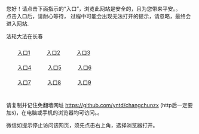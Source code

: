 您好！请点击下面指示的“入口”，浏览此网站是安全的，且为您带来平安。。 <br/>
点击入口后，请耐心等待， 过程中可能会出现无法打开的提示，请忽略，最终会进入网站. </br>

法轮大法在长春<br/>
<div style="padding:10px"><a style="margin:20px" target="_blank" href="https://db34fxjyrrw49.cloudfront.net/2Qpsp?vhdrlfdu" id="ccLink1" rel="nofollow">入口1</a> <a target="_blank" style="margin:20px" href="https://d2ry9bi3g6fc6t.cloudfront.net/2Qpsp?uukra" id="ccLink2" rel="nofollow">入口2</a> <a style="margin:20px" target="_blank" href="https://d2mogl3nk4k6u.cloudfront.net/2Qpsp?dkynnusm" id="ccLink3" rel="nofollow">入口3</a></div>

<div style="padding:10px" ><a style="margin:20px" target="_blank" href="https://db34fxjyrrw49.cloudfront.net/2Qpsp?vhdrlfdu" id="ccLink4" rel="nofollow">入口4</a> <a style="margin:20px" href="https://d2ry9bi3g6fc6t.cloudfront.net/2Qpsp?uukra" target="_blank" id="ccLink5" rel="nofollow">入口5</a> <a style="margin:20px" href="https://d2mogl3nk4k6u.cloudfront.net/2Qpsp?dkynnusm" target="_blank" id="ccLink6" rel="nofollow">入口6</a></div>

<div style="padding:10px"><a style="margin:20px" target="_blank" href="https://db34fxjyrrw49.cloudfront.net/2Qpsp?vhdrlfdu" id="ccLink7" rel="nofollow">入口7</a> <a style="margin:20px" href="https://d2ry9bi3g6fc6t.cloudfront.net/2Qpsp?uukra" target="_blank" id="ccLink8" rel="nofollow">入口8</a> <a style="margin:20px" target="_blank" href="https://d2mogl3nk4k6u.cloudfront.net/2Qpsp?dkynnusm" id="ccLink9" rel="nofollow">入口9</a></div>

<br/>



请复制并记住免翻墙网址 https://github.com/yntd/changchunzx (http后一定要加s)，在电脑或手机的浏览器均可访问。。<br/>

微信如提示停止访问该网页，须先点击右上角，选择浏览器打开。
